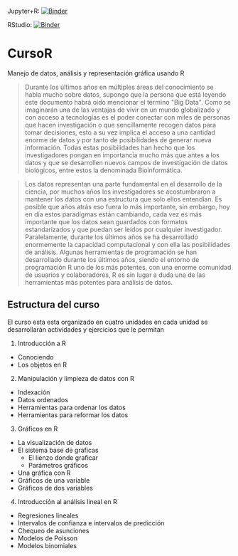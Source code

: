 Jupyter+R: [![Binder](https://mybinder.org/badge_logo.svg)](https://mybinder.org/v2/gh/lsantiago/CursoR/main)

RStudio: [![Binder](http://mybinder.org/badge_logo.svg)](http://mybinder.org/v2/gh/lsantiago/CursoR/main?urlpath=rstudio)


# CursoR
Manejo de datos, análisis y representación gráfica usando R

> Durante los últimos años en múltiples áreas del conocimiento se habla mucho sobre datos, supongo que la persona que está leyendo este documento habrá oído mencionar el término "Big Data". Como se imaginarán una de las ventajas de vivir en un mundo globalizado y con acceso a tecnologías es el poder conectar con miles de personas que hacen investigación o que sencillamente recogen datos para tomar decisiones, esto a su vez implica el acceso a una cantidad enorme de datos y por tanto de posibilidades de generar nueva información. Todas estas posibilidades han hecho que los investigadores pongan en importancia mucho más que antes a los datos y que se desarrollen nuevos campos de investigación de datos biológicos, entre estos la denominada Bioinformática.

 

> Los datos representan una parte fundamental en el desarrollo de la ciencia, por muchos años los investigadores se acostumbraron a mantener los datos con una estructura que solo ellos entendían. Es posible que años atrás eso fuera lo más importante, sin embargo, hoy en día estos paradigmas están cambiando, cada vez es más importante que los datos sean guardados con formatos estandarizados y que puedan ser leídos por cualquier investigador. Paralelamente, durante los últimos años se ha desarrollado enormemente la capacidad computacional y con ella las posibilidades de análisis. Algunas herramientas de programación se han desarrollado durante los últimos años, siendo el entorno de programación R uno de los más potentes, con una enorme comunidad de usuarios y colaboradores, R es sin lugar a duda una de las herramientas más potentes para análisis de datos.

## Estructura del curso

El curso esta esta organizado en cuatro unidades en cada unidad se desarrollarán actividades y ejercicios que le permitan 

1. Introducción a R
  - Conociendo
  - Los objetos en R
2. Manipulación y limpieza de datos con R
  - Indexación
  - Datos ordenados
  - Herramientas para ordenar los datos
  - Herramientas para reformar los datos
3. Gráficos en R
  - La visualización de datos
  - El sistema base de graficas
    - El lienzo donde graficar
    - Parámetros gráficos
  - Una gráfica con R
  - Gráficos de una variable
  - Gráficos de dos variables
4. Introducción al análisis lineal en R
  - Regresiones lineales
  - Intervalos de confianza e intervalos de predicción
  - Chequeo de asunciones
  - Modelos de Poisson
  - Modelos binomiales

